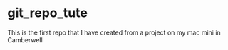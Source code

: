 # git_repo_tute
This is the first repo that I have created from a project on my mac mini in Camberwell
